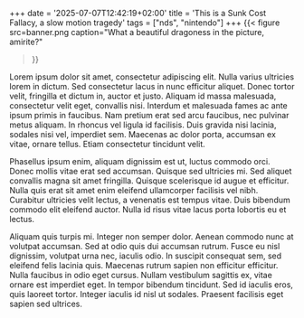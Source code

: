 +++
date = '2025-07-07T12:42:19+02:00'
title = 'This is a Sunk Cost Fallacy, a slow motion tragedy'
tags = ["nds", "nintendo"]
+++
{{< figure 
    src=banner.png 
    caption="What a beautiful dragoness in the picture, amirite?"
>}}

Lorem ipsum dolor sit amet, consectetur adipiscing elit. Nulla varius ultricies lorem in dictum. Sed consectetur lacus in nunc efficitur aliquet. Donec tortor velit, fringilla et dictum in, auctor et justo. Aliquam id massa malesuada, consectetur velit eget, convallis nisi. Interdum et malesuada fames ac ante ipsum primis in faucibus. Nam pretium erat sed arcu faucibus, nec pulvinar metus aliquam. In rhoncus vel ligula id facilisis. Duis gravida nisi lacinia, sodales nisi vel, imperdiet sem. Maecenas ac dolor porta, accumsan ex vitae, ornare tellus. Etiam consectetur tincidunt velit.

Phasellus ipsum enim, aliquam dignissim est ut, luctus commodo orci. Donec mollis vitae erat sed accumsan. Quisque sed ultricies mi. Sed aliquet convallis magna sit amet fringilla. Quisque scelerisque id augue et efficitur. Nulla quis erat sit amet enim eleifend ullamcorper facilisis vel nibh. Curabitur ultricies velit lectus, a venenatis est tempus vitae. Duis bibendum commodo elit eleifend auctor. Nulla id risus vitae lacus porta lobortis eu et lectus.

Aliquam quis turpis mi. Integer non semper dolor. Aenean commodo nunc at volutpat accumsan. Sed at odio quis dui accumsan rutrum. Fusce eu nisl dignissim, volutpat urna nec, iaculis odio. In suscipit consequat sem, sed eleifend felis lacinia quis. Maecenas rutrum sapien non efficitur efficitur. Nulla faucibus in odio eget cursus. Nullam vestibulum sagittis ex, vitae ornare est imperdiet eget. In tempor bibendum tincidunt. Sed id iaculis eros, quis laoreet tortor. Integer iaculis id nisl ut sodales. Praesent facilisis eget sapien sed ultrices. 
